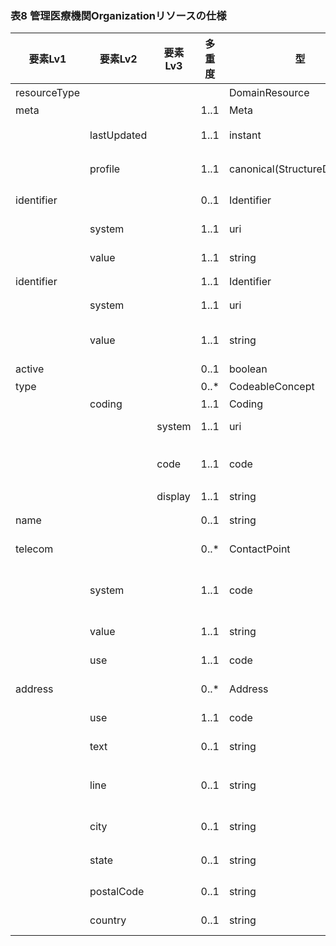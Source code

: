 ### 表8 管理医療機関Organizationリソースの仕様

| 要素Lv1 | 要素Lv2 | 要素Lv3 | 多重度 | 型 | 値 | 生理検査レポートCDAとのマッピング<BR>(CD=ClinicalDocument) | 説明 |
|---|---|---|---|---|---|---|---|
| resourceType |  |  |  | DomainResource | "Organization" | /CD//ClinicalDocument/custodian | Organizationリソースであることを示す。 |
| meta |  |  | 1..1 | Meta |  |  |  |
|  | lastUpdated |  | 1..1 | instant | "2023-12-25T20:21:32+09:00" |  | 最終更新日時。YYYY-MM-DDThh:mm:ss.sss+zz:zz。値は例示。 |
|  | profile |  | 1..1 | canonical(StructureDefinition) | http://jpfhir.jp/fhir/SEAMAT/StructureDefinition/J<BR>P_Organization_SEAMAT_Custodian |  | 本リソースのプロファイルを識別するURLを指定する。値は固定。 |
| identifier |  |  | 0..1 | Identifier |  | /CD/custodian/assignedCustodian/<BR>representedCustodianOrganization/id | この医療機関のID。 |
|  | system |  | 1..1 | uri | "http://jpfhir.jp/fhir/core/IdSystem/resourceInsta<BR>nce-identifier" |  | 医療機関IDに対する名前空間識別子。固定値。 |
|  | value |  | 1..1 | string | "1311234567" | /CD/custodian/assignedCustodian/<BR>representedCustodianOrganization/id/@extension | 医療機関IDの文字列。値は例示。 |
| identifier |  |  | 1..1 | Identifier |  |  | この文書の文書ID。 |
|  | system |  | 1..1 | uri | "http://jpfhir.jp/fhir/core/IdSystem/documentInsta<BR>nce-identifier" |  | 文書IDに対する名前空間識別子。固定値。 |
|  | value |  | 1..1 | string | "1234567890_20231205_LJCS-100D_20231205101112.94.1<BR>4239.1002_20231205112233_100_1" |  | 文書IDの文字列。値は例示。 |
| active |  |  | 0..1 | boolean | true |  |  |
| type |  |  | 0..* | CodeableConcept |  |  | 施設種別 |
|  | coding |  | 1..1 | Coding |  |  |  |
|  |  | system | 1..1 | uri | "http://terminology.hl7.org/CodeSystem/organizatio<BR>n-type" |  | 施設種別を表すコード体系を識別するURI。固定値。 |
|  |  | code | 1..1 | code | "prov" |  | バリューセットOrganizationType(http://hl7.org/fhir/ValueSet/organization-type) から、医療機関を表すコードを指定。固定値。 |
|  |  | display | 1..1 | string | "Healthcare Provider" |  | 医療機関を表す名称を指定。固定値。 |
| name |  |  | 0..1 | string | "ABC総合病院" | /CD/custodian/assignedCustodian/<BR>representedCustodianOrganization/name | 医療機関の名称。値は例示。 |
| telecom |  |  | 0..* | ContactPoint |  | /CD/custodian/assignedCustodian/<BR>representedCustodianOrganization/telecom | 医療機関の連絡先。 |
|  | system |  | 1..1 | code | "phone" | /CD/custodian/assignedCustodian/<BR>representedCustodianOrganization/telecom/@value<BR>"tel:xxxxx" → "phone"<BR>"fax:xxxxxx" → "fax" | 連絡手段 phone \| fax \| email \| pager \| url \| sms \| other。値は例示。 |
|  | value |  | 1..1 | string | "03-1234-5678" | /CD/custodian/assignedCustodian/<BR>representedCustodianOrganization/telecom/@value | 電話番号。値は例示。 |
|  | use |  | 1..1 | code | "home" | /CD/custodian/assignedCustodian/<BR>representedCustodianOrganization/telecom/@use | 用途　home \| work \| temp \| old \| mobile。値は例示。 |
| address |  |  | 0..* | Address |  | /CD/custodian/assignedCustodian/<BR>representedCustodianOrganization/addr | 医療機関の住所。 |
|  | use |  | 1..1 | code | "home" | /CD/custodian/assignedCustodian/<BR>representedCustodianOrganization/addr/@use | 用途　home \| work \| temp \| old \| billing |
|  | text |  | 0..1 | string | "東京都江戸川区南葛西３－１－２" | /CD/custodian/assignedCustodian/<BR>representedCustodianOrganization/addr/text() | 住所文字列。値は例示。郵便番号は含めない。 |
|  | line |  | 0..1 | string | "南葛西１－２－３" | /CD/custodian/assignedCustodian/<BR>representedCustodianOrganization/addr/<BR>streetAddressLine | 番地・通り名他。丁目、番地、通り名、マンション名、部屋番号、そのほか住所を構成するcityまでの部分以外のすべての文字列。値は例示。 |
|  | city |  | 0..1 | string | "江戸川区" | /CD/custodian/assignedCustodian/<BR>representedCustodianOrganization/addr/city | 市町村郡名、区名、大字名など。丁目や番地などを除く。値は例示。 |
|  | state |  | 0..1 | string | "東京都" | /CD/custodian/assignedCustodian/<BR>representedCustodianOrganization/addr/state | 都道府県名で、都道府県の文字を含む。例：東京都　など（「東京」ではなく）。値は例示。 |
|  | postalCode |  | 0..1 | string | "134-0085" | /CD/custodian/assignedCustodian/<BR>representedCustodianOrganization/addr/postalCode | 郵便番号。値は例示。 |
|  | country |  | 0..1 | string | "JP" | /CD/custodian/assignedCustodian/<BR>representedCustodianOrganization/addr/country | 居住地が国内の場合「JP」固定。 |
